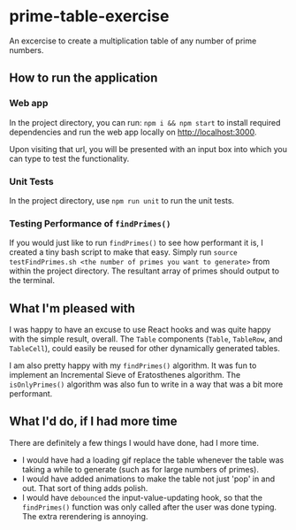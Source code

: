# prime-table-exercise

An excercise to create a multiplication table of any number of prime numbers.

## How to run the application

### Web app

In the project directory, you can run: `npm i && npm start` to install required dependencies and run the web app locally on [http://localhost:3000](http://localhost:3000).

Upon visiting that url, you will be presented with an input box into which you can type to test the functionality.

### Unit Tests

In the project directory, use `npm run unit` to run the unit tests.

### Testing Performance of `findPrimes()`

If you would just like to run `findPrimes()` to see how performant it is, I created a tiny bash script to make that easy. Simply run `source testFindPrimes.sh <the number of primes you want to generate>` from within the project directory. The resultant array of primes should output to the terminal.

## What I'm pleased with

I was happy to have an excuse to use React hooks and was quite happy with the simple result, overall. The `Table` components (`Table`, `TableRow`, and `TableCell`), could easily be reused for other dynamically generated tables.

I am also pretty happy with my `findPrimes()` algorithm. It was fun to implement an Incremental Sieve of Eratosthenes algorithm. The `isOnlyPrimes()` algorithm was also fun to write in a way that was a bit more performant.

## What I'd do, if I had more time

There are definitely a few things I would have done, had I more time.

- I would have had a loading gif replace the table whenever the table was taking a while to generate (such as for large numbers of primes).
- I would have added animations to make the table not just 'pop' in and out. That sort of thing adds polish.
- I would have `debounced` the input-value-updating hook, so that the `findPrimes()` function was only called after the user was done typing. The extra rerendering is annoying.
